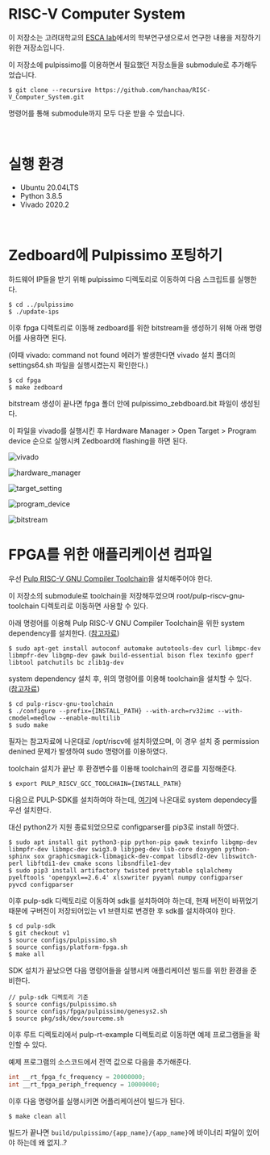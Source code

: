 # RISC-V Computer System 

이 저장소는 고려대학교의 [ESCA lab](https://esca.korea.ac.kr)에서의 학부연구생으로서 연구한 내용을 저장하기 위한 저장소입니다.

이 저장소에 pulpissimo를 이용하면서 필요했던 저장소들을 submodule로 추가해두었습니다.

``` shell
$ git clone --recursive https://github.com/hanchaa/RISC-V_Computer_System.git
```
명령어를 통해 submodule까지 모두 다운 받을 수 있습니다.

<br>

# 실행 환경
- Ubuntu 20.04LTS 
- Python 3.8.5
- Vivado 2020.2

<br>

# Zedboard에 Pulpissimo 포팅하기

하드웨어 IP들을 받기 위해 pulpissimo 디렉토리로 이동하여 다음 스크립트를 실행한다.

``` shell
$ cd ../pulpissimo
$ ./update-ips
```

이후 fpga 디렉토리로 이동해 zedboard를 위한 bitstream을 생성하기 위해 아래 명령어를 사용하면 된다.

(이때 vivado: command not found 에러가 발생한다면 vivado 설치 폴더의 settings64.sh 파일을 실행시켰는지 확인한다.)

``` shell
$ cd fpga
$ make zedboard
```

bitstream 생성이 끝나면 fpga 폴더 안에 pulpissimo_zebdboard.bit 파일이 생성된다.

이 파일을 vivado를 실행시킨 후 Hardware Manager > Open Target > Program device 순으로 실행시켜 Zedboard에 flashing을 하면 된다.

![vivado](./images/1.png)

![hardware_manager](./images/2.png)

![target_setting](./images/3.png)

![program_device](./images/4.png)

![bitstream](./images/5.png)

# FPGA를 위한 애플리케이션 컴파일

우선 [Pulp RISC-V GNU Compiler Toolchain](https://github.com/pulp-platform/pulp-riscv-gnu-toolchain#prerequisites)을 설치해주어야 한다.

이 저장소의 submodule로 toolchain을 저장해두었으며 root/pulp-riscv-gnu-toolchain 디렉토리로 이동하면 사용할 수 있다.

아래 명령어를 이용해 Pulp RISC-V GNU Compiler Toolchain을 위한 system dependency를 설치한다. ([참고자료](https://github.com/pulp-platform/pulp-riscv-gnu-toolchain#prerequisites))

``` shell
$ sudo apt-get install autoconf automake autotools-dev curl libmpc-dev libmpfr-dev libgmp-dev gawk build-essential bison flex texinfo gperf libtool patchutils bc zlib1g-dev
```

system dependency 설치 후, 위의 명령어를 이용해 toolchain을 설치할 수 있다. ([참고자료](https://github.com/pulp-platform/pulp-riscv-gnu-toolchain#installation-pulp))

``` shell
$ cd pulp-riscv-gnu-toolchain
$ ./configure --prefix={INSTALL_PATH} --with-arch=rv32imc --with-cmodel=medlow --enable-multilib
$ sudo make
```

필자는 참고자료에 나온대로 /opt/riscv에 설치하였으며, 이 경우 설치 중 permission denined 문제가 발생하여 sudo 명령어를 이용하였다.

toolchain 설치가 끝난 후 환경변수를 이용해 toolchain의 경로를 지정해준다.

``` shell
$ export PULP_RISCV_GCC_TOOLCHAIN={INSTALL_PATH}
```

다음으로 PULP-SDK를 설치하여야 하는데, [여기](https://github.com/pulp-platform/pulp-sdk/tree/v1#linux-dependencies)에 나온대로 system dependecy를 우선 설치한다.

대신 python2가 지원 종료되었으므로 configparser를 pip3로 install 하였다.

``` shell
$ sudo apt install git python3-pip python-pip gawk texinfo libgmp-dev libmpfr-dev libmpc-dev swig3.0 libjpeg-dev lsb-core doxygen python-sphinx sox graphicsmagick-libmagick-dev-compat libsdl2-dev libswitch-perl libftdi1-dev cmake scons libsndfile1-dev
$ sudo pip3 install artifactory twisted prettytable sqlalchemy pyelftools 'openpyxl==2.6.4' xlsxwriter pyyaml numpy configparser pyvcd configparser
```

이후 pulp-sdk 디렉토리로 이동하여 sdk를 설치하여야 하는데, 현재 버전이 바뀌었기 때문에 구버전이 저장되어있는 v1 브랜치로 변경한 후 sdk를 설치하여야 한다.

``` shell
$ cd pulp-sdk
$ git checkout v1
$ source configs/pulpissimo.sh
$ source configs/platform-fpga.sh
$ make all
```

SDK 설치가 끝났으면 다음 명령어들을 실행시켜 애플리케이션 빌드를 위한 환경을 준비한다.

``` shell
// pulp-sdk 디렉토리 기준
$ source configs/pulpissimo.sh
$ source configs/fpga/pulpissimo/genesys2.sh
$ source pkg/sdk/dev/sourceme.sh
```

이후 루트 디렉토리에서 pulp-rt-example 디렉토리로 이동하면 예제 프로그램들을 확인할 수 있다.

예제 프로그램의 소스코드에서 전역 값으로 다음을 추가해준다.

``` c
int __rt_fpga_fc_frequency = 20000000;
int __rt_fpga_periph_frequency = 10000000;
```

이후 다음 명령어를 실행시키면 어플리케이션이 빌드가 된다.

``` shell
$ make clean all
```

빌드가 끝나면 `build/pulpissimo/{app_name}/{app_name}`에 바이너리 파일이 있어야 하는데 왜 없지..?